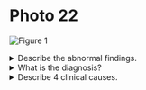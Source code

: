 # Photo 22

![Figure 1](/paediatrics/photo/22a.jpg)

<details>
<summary>Describe the abnormal findings.</summary>

1. Loss of costophrenic angle on right lung (meniscus sign)
1. Enlarged cardiac shadow
1. Mild pleural effusion on left side
1. Left cardiac border is indistinct

</details>

<details>
<summary>What is the diagnosis?</summary>

1. Right sided pleural effusion
1. Cardiomegaly
1. Left lower zone pneumonia

</details>

<details>
<summary>Describe 4 clinical causes.</summary>

1. Pneumonia
1. Tuberculosis
1. Heart failure
1. Nephrotic syndrome

</details>
